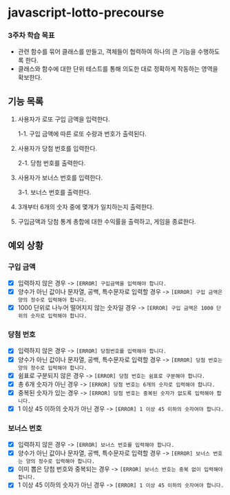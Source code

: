 # javascript-lotto-precourse

### **3주차 학습 목표**

- 관련 함수를 묶어 클래스를 만들고, 객체들이 협력하여 하나의 큰 기능을 수행하도록 한다.
- 클래스와 함수에 대한 단위 테스트를 통해 의도한 대로 정확하게 작동하는 영역을 확보한다.

## 기능 목록

1. 사용자가 로또 구입 금액을 입력한다.

   1-1. 구입 금액에 따른 로또 수량과 번호가 출력된다.

2. 사용자가 당첨 번호를 입력한다.

   2-1. 당첨 번호를 출력한다.
3. 사용자가 보너스 번호를 입력한다.

    3-1. 보너스 번호를 출력한다.

4. 3개부터 6개의 숫자 중에 몇개가 일치하는지 출력한다.
5. 구입금액과 당첨 통계 총합에 대한 수익률을 출력하고, 게임을 종료한다.

## 예외 상황

### 구입 금액

- [x] 입력하지 않은 경우 -> `[ERROR] 구입금액을 입력해야 합니다.`
- [x] 양수가 아닌 값이나 문자열, 공백, 특수문자로 입력할 경우 -> `[ERROR] 구입 금액은 양의 정수로 입력해야 합니다.`
- [x] 1000 단위로 나누어 떨어지지 않는 숫자일 경우 -> `[ERROR] 구입 금액은 1000 단위의 숫자로 입력해야 합니다.`

### 당첨 번호

- [x] 입력하지 않은 경우 -> `[ERROR] 당첨번호를 입력해야 합니다.`
- [x] 양수가 아닌 값이나 문자열, 공백, 특수문자로 입력할 경우 -> `[ERROR] 당첨 번호는 양의 정수로 입력해야 합니다.`
- [x] 쉼표로 구분되지 않은 경우 -> `[ERROR] 당첨 번호는 쉼표로 구분해야 합니다.`
- [x] 총 6개 숫자가 아닌 경우 ->  `[ERROR] 당첨 번호는 6개의 숫자로 입력해야 합니다.`
- [x] 중복된 숫자가 있는 경우 ->  `[ERROR] 당첨 번호는 중복된 숫자가 없도록 입력해야 합니다.`
- [x] 1 이상 45 이하의 숫자가 아닌 경우 -> `[ERROR] 1 이상 45 이하의 숫자여야 합니다.`

### 보너스 번호

- [x] 입력하지 않은 경우 -> `[ERROR] 보너스 번호를 입력해야 합니다.`
- [x] 양수가 아닌 값이나 문자열, 공백, 특수문자로 입력할 경우 -> `[ERROR] 보너스 번호는 양의 정수로 입력해야 합니다.`
- [x] 이미 뽑은 당첨 번호와 중복되는 경우 -> `[ERROR] 보너스 번호는 중복 없이 입력해야 합니다.`
- [x] 1 이상 45 이하의 숫자가 아닌 경우 -> `[ERROR] 1 이상 45 이하의 숫자여야 합니다.`
